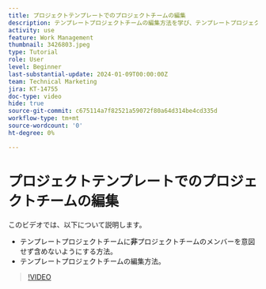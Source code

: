 ```yaml
---
title: プロジェクトテンプレートでのプロジェクトチームの編集
description: テンプレートプロジェクトチームの編集方法を学び、テンプレートプロジェクトチームにプロジェクトチームのメンバーを意図せず含めないようにします。
activity: use
feature: Work Management
thumbnail: 3426803.jpeg
type: Tutorial
role: User
level: Beginner
last-substantial-update: 2024-01-09T00:00:00Z
team: Technical Marketing
jira: KT-14755
doc-type: video
hide: true
source-git-commit: c675114a7f82521a59072f80a64d314be4cd335d
workflow-type: tm+mt
source-wordcount: '0'
ht-degree: 0%

---
```


# プロジェクトテンプレートでのプロジェクトチームの編集

このビデオでは、以下について説明します。

* テンプレートプロジェクトチームに&#x200B;**非**&#x200B;プロジェクトチームのメンバーを意図せず含めないようにする方法。
* テンプレートプロジェクトチームの編集方法。

>[!VIDEO](https://video.tv.adobe.com/v/3426803/?quality=12&learn=on)
